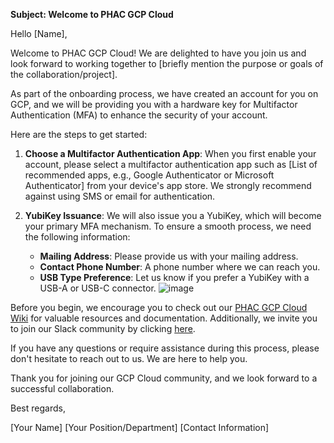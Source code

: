 **Subject: Welcome to PHAC GCP Cloud**

Hello [Name],

Welcome to PHAC GCP Cloud! We are delighted to have you join us and look forward to working together to [briefly mention the purpose or goals of the collaboration/project].

As part of the onboarding process, we have created an account for you on GCP, and we will be providing you with a hardware key for Multifactor Authentication (MFA) to enhance the security of your account.

Here are the steps to get started:

1. **Choose a Multifactor Authentication App**: When you first enable your account, please select a multifactor authentication app such as [List of recommended apps, e.g., Google Authenticator or Microsoft Authenticator] from your device's app store. We strongly recommend against using SMS or email for authentication.

2. **YubiKey Issuance**: We will also issue you a YubiKey, which will become your primary MFA mechanism. To ensure a smooth process, we need the following information:

   - **Mailing Address**: Please provide us with your mailing address.
   - **Contact Phone Number**: A phone number where we can reach you.
   - **USB Type Preference**: Let us know if you prefer a YubiKey with a USB-A or USB-C connector.
![image](https://github.com/PHACDataHub/Wiki/assets/367922/a498063f-7167-4229-a375-e0440ba1a72f)


Before you begin, we encourage you to check out our [PHAC GCP Cloud Wiki](https://github.com/PHACDataHub/Wiki/wiki/Center-of-Practice) for valuable resources and documentation. Additionally, we invite you to join our Slack community by clicking [here](https://phachub-hubdeaspc.slack.com).

If you have any questions or require assistance during this process, please don't hesitate to reach out to us. We are here to help you.

Thank you for joining our GCP Cloud community, and we look forward to a successful collaboration.

Best regards,

[Your Name]
[Your Position/Department]
[Contact Information]
